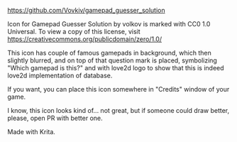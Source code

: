https://github.com/Vovkiv/gamepad_guesser_solution

Icon for Gamepad Guesser Solution by volkov is marked with CC0 1.0 Universal. To view a copy of this license, visit https://creativecommons.org/publicdomain/zero/1.0/

This icon has couple of famous gamepads in background, which then slightly blurred, and on top of that question mark is placed, symbolizing "Which gamepad is this?" and with love2d logo to show that this is indeed love2d implementation of database.

If you want, you can place this icon somewhere in "Credits" window of your game.

I know, this icon looks kind of... not great, but if someone could draw better, please, open PR with better one.

Made with Krita.